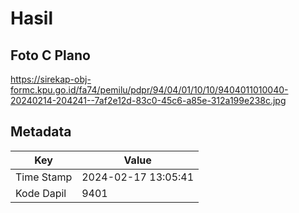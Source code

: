# Hasil

## Foto C Plano

https://sirekap-obj-formc.kpu.go.id/fa74/pemilu/pdpr/94/04/01/10/10/9404011010040-20240214-204241--7af2e12d-83c0-45c6-a85e-312a199e238c.jpg


## Metadata

| Key        | Value               |
| ---------- | ------------------- |
| Time Stamp | 2024-02-17 13:05:41 |
| Kode Dapil | 9401                |



